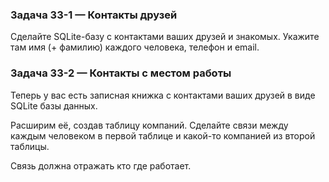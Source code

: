 ### Задача 33-1 — Контакты друзей

Сделайте SQLite-базу с контактами ваших друзей и знакомых. Укажите там имя (+ фамилию) каждого человека, телефон и email.



### Задача 33-2 — Контакты с местом работы

Теперь у вас есть записная книжка с контактами ваших друзей в виде SQLite базы данных.

Расширим её, создав таблицу компаний. Сделайте связи между каждым человеком в первой таблице и какой-то компанией из второй таблицы.

Связь должна отражать кто где работает.
